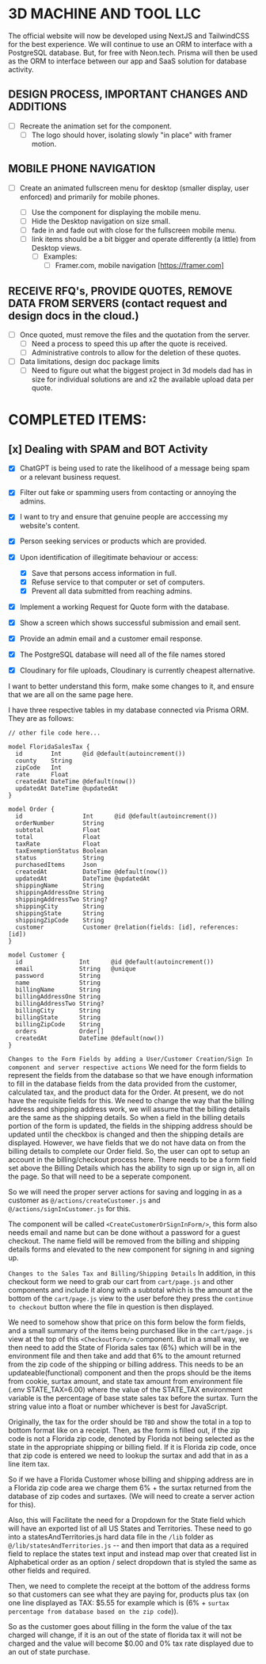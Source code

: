 # 3D MACHINE AND TOOL LLC

The official website will now be developed using NextJS and TailwindCSS for the best experience.
We will continue to use an ORM to interface with a PostgreSQL database. But, for free with Neon.tech.
Prisma will then be used as the ORM to interface between our app and SaaS solution for database activity.

## DESIGN PROCESS, IMPORTANT CHANGES AND ADDITIONS

- [ ] Recreate the animation set for the <Hero/> component.
  - [ ] The logo should hover, isolating slowly "in place" with framer motion.

## MOBILE PHONE NAVIGATION

- [ ] Create an animated fullscreen menu for desktop (smaller display, user enforced) and primarily for mobile phones.

  - [ ] Use the <MobileMenu/> component for displaying the mobile menu.
  - [ ] Hide the Desktop navigation on size small.
  - [ ] fade in and fade out with close for the fullscreen mobile menu.
  - [ ] link items should be a bit bigger and operate differently (a little) from Desktop views.
    - [ ] Examples:
      - [ ] Framer.com, mobile navigation [https://framer.com]

## RECEIVE RFQ's, PROVIDE QUOTES, REMOVE DATA FROM SERVERS (contact request and design docs in the cloud.)

  - [ ] Once quoted, must remove the files and the quotation from the server.
    - [ ] Need a process to speed this up after the quote is received.
    - [ ] Administrative controls to allow for the deletion of these quotes.
- [ ] Data limitations, design doc package limits
  - [ ] Need to figure out what the biggest project in 3d models dad has in size for individual solutions are and x2 the available upload data per quote.

# COMPLETED ITEMS:

## [x] Dealing with SPAM and BOT Activity
  - [x] ChatGPT is being used to rate the likelihood of a message being spam or a relevant business request.
  - [x] Filter out fake or spamming users from contacting or annoying the admins.
  - [x] I want to try and ensure that genuine people are acccessing my website's content.
  - [x] Person seeking services or products which are provided.
  - [x] Upon identification of illegitimate behaviour or access:
      - [x] Save that persons access information in full.
      - [x] Refuse service to that computer or set of computers.
      - [x] Prevent all data submitted from reaching admins.
  - [x] Implement a working Request for Quote form with the database.
  - [x] Show a screen which shows successful submission and email sent.
  - [x] Provide an admin email and a customer email response.
  - [x] The PostgreSQL database will need all of the file names stored
  - [x] Cloudinary for file uploads, Cloudinary is currently cheapest alternative.



I want to better understand this form, make some changes to it, and ensure that we are all on the same page here.

I have three respective tables in my database connected via Prisma ORM. They are as follows:

```
// other file code here...

model FloridaSalesTax {
  id        Int      @id @default(autoincrement())
  county    String
  zipCode   Int
  rate      Float
  createdAt DateTime @default(now())
  updatedAt DateTime @updatedAt
}

model Order {
  id                 Int      @id @default(autoincrement())
  orderNumber        String
  subtotal           Float
  total              Float
  taxRate            Float
  taxExemptionStatus Boolean
  status             String
  purchasedItems     Json
  createdAt          DateTime @default(now())
  updatedAt          DateTime @updatedAt
  shippingName       String
  shippingAddressOne String
  shippingAddressTwo String?
  shippingCity       String
  shippingState      String
  shippingZipCode    String
  customer           Customer @relation(fields: [id], references: [id])
}

model Customer {
  id                Int      @id @default(autoincrement())
  email             String   @unique
  password          String
  name              String
  billingName       String
  billingAddressOne String
  billingAddressTwo String?
  billingCity       String
  billingState      String
  billingZipCode    String
  orders            Order[]
  createdAt         DateTime @default(now())
}

```

`Changes to the Form Fields by adding a User/Customer Creation/Sign In component and server respective actions`
We need for the form fields to represent the fields from the database so that we have enough information to fill in the database fields from the data provided from the customer, calculated tax, and the product data for the Order. At present, we do not have the requisite fields for this. We need to change the way that the billing address and shipping address work, we will assume that the billing details are the same as the shipping details. So when a field in the billing details portion of the form is updated, the fields in the shipping address should be updated until the checkbox is changed and then the shipping details are displayed. However, we have fields that we do not have data on from the billing details to complete our Order field. So, the user can opt to setup an account in the billing/checkout process here. There needs to be a form field set above the Billing Details which has the ability to sign up or sign in, all on the page. So that will need to be a seperate component.

So we will need the proper server actions for saving and logging in as a customer as `@/actions/createCustomer.js` and `@/actions/signInCustomer.js` for this.

The component will be called `<CreateCustomerOrSignInForm/>`, this form also needs email and name but can be done without a password for a guest checkout. The name field will be removed from the billing and shipping details forms and elevated to the new component for signing in and signing up.


`Changes to the Sales Tax and Billing/Shipping Details`
In addition, in this checkout form we need to grab our cart from `cart/page.js` and other components and include it along with a subtotal which is the amount at the bottom of the `cart/page.js` view to the user before they press the `continue to checkout` button where the file in question is then displayed.

We need to somehow show that price on this form below the form fields, and a small summary of the items being purchased like in the `cart/page.js` view at the top of this `<CheckoutForm/>` component. But in a small way, we then need to add the State of Florida sales tax (6%) which will be in the environment file and then take and add that 6% to the amount returned from the zip code of the shipping or billing address. This needs to be an updateable(functional) component and then the props should be the items from cookie, surtax amount, and state tax amount from environment file (.env STATE_TAX=6.00) where the value of the STATE_TAX environment variable is the percentage of base state sales tax before the surtax. Turn the string value into a float or number whichever is best for JavaScript.

Originally, the tax for the order should be `TBD` and show the total in a top to bottom format like on a receipt. Then, as the form is filled out, if the zip code is not a Florida zip code, denoted by Florida not being selected as the state in the appropriate shipping or billing field. If it is Florida zip code, once that zip code is entered we need to lookup the surtax and add that in as a line item tax.

So if we have a Florida Customer whose billing and shipping address are in a Florida zip code area we charge them 6% + the surtax returned from the database of zip codes and surtaxes. (We will need to create a server action for this).

Also, this will Facilitate the need for a Dropdown for the State field which will have an exported list of all US States and Territories. These need to go into a statesAndTerritories.js hard data file in the `/lib` folder as `@/lib/statesAndTerritories.js` -- and then import that data as a required field to replace the states text input and instead map over that created list in Alphabetical order as an option / select dropdown that is styled the same as other fields and required.

Then, we need to complete the receipt at the bottom of the address forms so that customers can see what they are paying for, products plus tax (on one line displayed as TAX: $5.55 for example which is (6% + `surtax percentage from database based on the zip code`)).

So as the customer goes about filling in the form the value of the tax charged will change, if it is an out of the state of florida tax it will not be charged and the value will become $0.00 and 0% tax rate displayed due to an out of state purchase.



